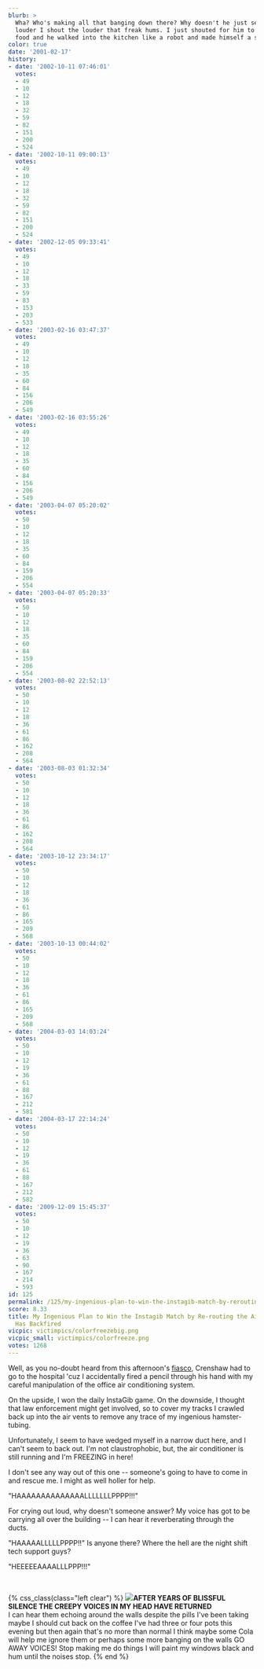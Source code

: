 ```yaml
---
blurb: >
  Wha? Who's making all that banging down there? Why doesn't he just send help? The
  louder I shout the louder that freak hums. I just shouted for him to get me some
  food and he walked into the kitchen like a robot and made himself a sandwich.
color: true
date: '2001-02-17'
history:
- date: '2002-10-11 07:46:01'
  votes:
  - 49
  - 10
  - 12
  - 18
  - 32
  - 59
  - 82
  - 151
  - 200
  - 524
- date: '2002-10-11 09:00:13'
  votes:
  - 49
  - 10
  - 12
  - 18
  - 32
  - 59
  - 82
  - 151
  - 200
  - 524
- date: '2002-12-05 09:33:41'
  votes:
  - 49
  - 10
  - 12
  - 18
  - 33
  - 59
  - 83
  - 153
  - 203
  - 533
- date: '2003-02-16 03:47:37'
  votes:
  - 49
  - 10
  - 12
  - 18
  - 35
  - 60
  - 84
  - 156
  - 206
  - 549
- date: '2003-02-16 03:55:26'
  votes:
  - 49
  - 10
  - 12
  - 18
  - 35
  - 60
  - 84
  - 156
  - 206
  - 549
- date: '2003-04-07 05:20:02'
  votes:
  - 50
  - 10
  - 12
  - 18
  - 35
  - 60
  - 84
  - 159
  - 206
  - 554
- date: '2003-04-07 05:20:33'
  votes:
  - 50
  - 10
  - 12
  - 18
  - 35
  - 60
  - 84
  - 159
  - 206
  - 554
- date: '2003-08-02 22:52:13'
  votes:
  - 50
  - 10
  - 12
  - 18
  - 36
  - 61
  - 86
  - 162
  - 208
  - 564
- date: '2003-08-03 01:32:34'
  votes:
  - 50
  - 10
  - 12
  - 18
  - 36
  - 61
  - 86
  - 162
  - 208
  - 564
- date: '2003-10-12 23:34:17'
  votes:
  - 50
  - 10
  - 12
  - 18
  - 36
  - 61
  - 86
  - 165
  - 209
  - 568
- date: '2003-10-13 00:44:02'
  votes:
  - 50
  - 10
  - 12
  - 18
  - 36
  - 61
  - 86
  - 165
  - 209
  - 568
- date: '2004-03-03 14:03:24'
  votes:
  - 50
  - 10
  - 12
  - 19
  - 36
  - 61
  - 88
  - 167
  - 212
  - 581
- date: '2004-03-17 22:14:24'
  votes:
  - 50
  - 10
  - 12
  - 19
  - 36
  - 61
  - 88
  - 167
  - 212
  - 582
- date: '2009-12-09 15:45:37'
  votes:
  - 50
  - 10
  - 12
  - 19
  - 36
  - 63
  - 90
  - 167
  - 214
  - 593
id: 125
permalink: /125/my-ingenious-plan-to-win-the-instagib-match-by-rerouting-the-air-conditioners-has-backfired/
score: 8.33
title: My Ingenious Plan to Win the Instagib Match by Re-routing the Air Conditioners
  Has Backfired
vicpic: victimpics/colorfreezebig.png
vicpic_small: victimpics/colorfreeze.png
votes: 1268
---
```


Well, as you no-doubt heard from this afternoon's
[fiasco](@/victim/123.md), Crenshaw had to go to the hospital 'cuz I
accidentally fired a pencil through his hand with my careful
manipulation of the office air conditioning system.

On the upside, I won the daily InstaGib game. On the downside, I thought
that law enforcement might get involved, so to cover my tracks I crawled
back up into the air vents to remove any trace of my ingenious
hamster-tubing.

Unfortunately, I seem to have wedged myself in a narrow duct here, and I
can't seem to back out. I'm not claustrophobic, but, the air conditioner
is still running and I'm FREEZING in here!

I don't see any way out of this one -- someone's going to have to come
in and rescue me. I might as well holler for help.

"HAAAAAAAAAAAAAALLLLLLLPPPP!!!"

For crying out loud, why doesn't someone answer? My voice has got to be
carrying all over the building -- I can hear it reverberating through
the ducts.

"HAAAAALLLLLPPPP!!" Is anyone there? Where the hell are the night shift
tech support guys?

"HEEEEEAAAALLLPPP!!!"

&nbsp;

{% css_class(class="left clear") %}
[![](/img/victimpics/colorjolt.png)](@/victim/46.md)**AFTER YEARS OF
BLISSFUL SILENCE THE CREEPY VOICES IN MY HEAD HAVE RETURNED**  
 I can hear them echoing around the walls despite the pills I've been
taking maybe I should cut back on the coffee I've had three or four pots
this evening but then again that's no more than normal I think maybe
some Cola will help me ignore them or perhaps some more banging on the
walls GO AWAY VOICES! Stop making me do things I will paint my windows
black and hum until the noises stop.
{% end %}

